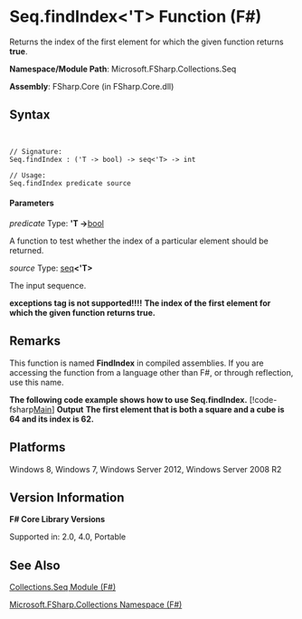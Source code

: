 # Seq.findIndex<'T> Function (F#)

Returns the index of the first element for which the given function returns **true**.

**Namespace/Module Path**: Microsoft.FSharp.Collections.Seq

**Assembly**: FSharp.Core (in FSharp.Core.dll)


## Syntax


```


// Signature:
Seq.findIndex : ('T -> bool) -> seq<'T> -> int

// Usage:
Seq.findIndex predicate source

```



#### Parameters
*predicate*
Type: **'T -&gt;**[bool](http://msdn.microsoft.com/en-us/library/89c0cf9c-49ce-4207-a3be-555851a67dd5)


A function to test whether the index of a particular element should be returned.


*source*
Type: [seq](http://msdn.microsoft.com/en-us/library/2f0c87c6-8a0d-4d33-92a6-10d1d037ce75)**&lt;'T&gt;**


The input sequence.



**exceptions tag is not supported!!!!**
**The index of the first element for which the given function returns true.**
## Remarks
This function is named **FindIndex** in compiled assemblies. If you are accessing the function from a language other than F#, or through reflection, use this name.

**The following code example shows how to use Seq.findIndex.**
[!code-fsharp[Main](snippets/fssequences/snippet37.fs)]
**Output**
**The first element that is both a square and a cube is 64 and its index is 62.**
## Platforms
Windows 8, Windows 7, Windows Server 2012, Windows Server 2008 R2


## Version Information
**F# Core Library Versions**

Supported in: 2.0, 4.0, Portable




## See Also
[Collections.Seq Module &#40;F&#35;&#41;](Collections.Seq-Module-%5BFSharp%5D.md)

[Microsoft.FSharp.Collections Namespace &#40;F&#35;&#41;](Microsoft.FSharp.Collections-Namespace-%5BFSharp%5D.md)


